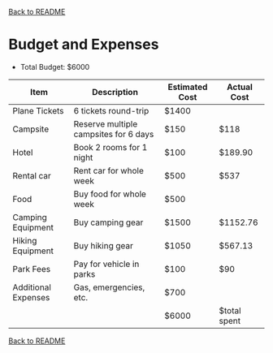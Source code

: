 [Back to README](https://github.com/mrbrhc/myTrip-project-/blob/master/README.md)

# Budget and Expenses
* Total Budget: $6000

|Item|Description|Estimated Cost| Actual Cost|
|----|-----------|--------------|------------|
|Plane Tickets|6 tickets round-trip|$1400|   |
|Campsite|Reserve multiple campsites for 6 days|$150|$118|
|Hotel|Book 2 rooms for 1 night|$100|$189.90|
|Rental car|Rent car for whole week|$500|$537|
|Food|Buy food for whole week|$500| |
|Camping Equipment|Buy camping gear|$1500|$1152.76 |
|Hiking Equipment|Buy hiking gear|$1050| $567.13|
|Park Fees|Pay for vehicle in parks|$100|$90|
|Additional Expenses|Gas, emergencies, etc.|$700| |
| | |$6000|$total spent|

[Back to README](https://github.com/mrbrhc/myTrip-project-/blob/master/README.md)
